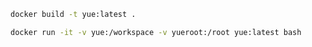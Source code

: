 

```bash
docker build -t yue:latest .
```

```bash
docker run -it -v yue:/workspace -v yueroot:/root yue:latest bash
```

